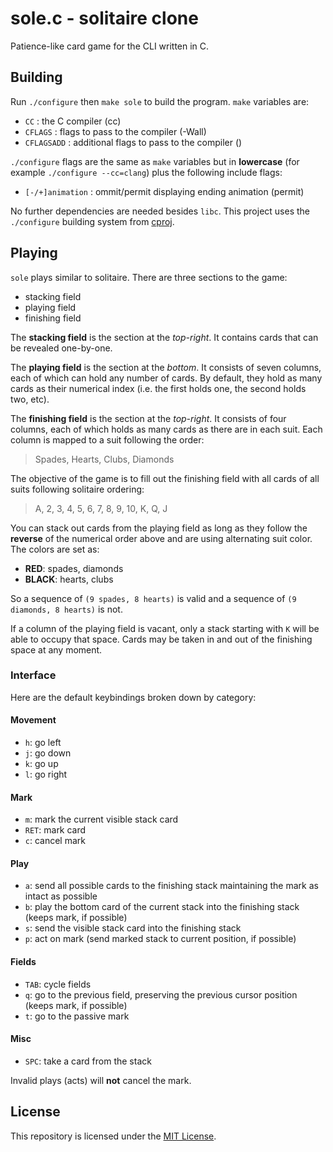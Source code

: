 # sole.c - solitaire clone

Patience-like card game for the CLI written in C.

## Building

Run `./configure` then `make sole` to build the program. `make`
variables are:

- `CC` : the C compiler (cc)
- `CFLAGS` : flags to pass to the compiler (-Wall)
- `CFLAGSADD` : additional flags to pass to the compiler ()

`./configure` flags are the same as `make` variables but in
**lowercase** (for example `./configure --cc=clang`) plus the
following include flags:

- `[-/+]animation` : ommit/permit displaying ending animation (permit)

No further dependencies are needed besides `libc`. This project uses
the `./configure` building system from
[cproj](https://github.com/matthmr/cproj).

## Playing

`sole` plays similar to solitaire. There are three sections to the game:

- stacking field
- playing field
- finishing field

The **stacking field** is the section at the *top-right*. It contains
cards that can be revealed one-by-one.

The **playing field** is the section at the *bottom*. It consists of
seven columns, each of which can hold any number of cards. By default,
they hold as many cards as their numerical index (i.e. the first holds
one, the second holds two, etc). 

The **finishing field** is the section at the *top-right*. It consists
of four columns, each of which holds as many cards as there are in
each suit. Each column is mapped to a suit following the order:

> Spades, Hearts, Clubs, Diamonds

The objective of the game is to fill out the finishing field with all
cards of all suits following solitaire ordering:

> A, 2, 3, 4, 5, 6, 7, 8, 9, 10, K, Q, J

You can stack out cards from the playing field as long as they follow
the **reverse** of the numerical order above and are using alternating
suit color. The colors are set as:

- **RED**: spades, diamonds
- **BLACK**: hearts, clubs

So a sequence of `(9 spades, 8 hearts)` is valid and a sequence of `(9
diamonds, 8 hearts)` is not.

If a column of the playing field is vacant, only a stack starting with
`K` will be able to occupy that space. Cards may be taken in and out
of the finishing space at any moment.

### Interface

Here are the default keybindings broken down by category:

#### Movement

- `h`: go left
- `j`: go down
- `k`: go up
- `l`: go right

#### Mark

- `m`: mark the current visible stack card
- `RET`: mark card
- `c`: cancel mark

#### Play

- `a`: send all possible cards to the finishing stack maintaining
       the mark as intact as possible
- `b`: play the bottom card of the current stack into the finishing
       stack (keeps mark, if possible)
- `s`: send the visible stack card into the finishing stack
- `p`: act on mark (send marked stack to current position, if possible)

#### Fields

- `TAB`: cycle fields
- `q`: go to the previous field, preserving the previous cursor
       position (keeps mark, if possible)
- `t`: go to the passive mark

#### Misc

- `SPC`: take a card from the stack

Invalid plays (acts) will **not** cancel the mark.

## License

This repository is licensed under the [MIT License](https://opensource.org/licenses/MIT).
